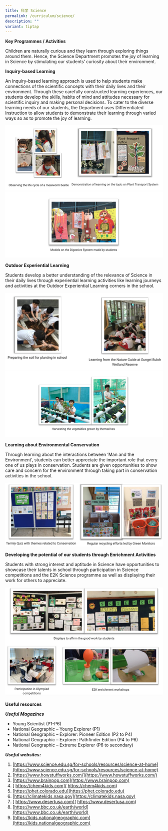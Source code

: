 ```yaml
---
title: 科学 Science
permalink: /curriculum/science/
description: ""
variant: tiptap
---
```

**Key Programmes / Activities**

Children are naturally curious and they learn through exploring things around them. Hence, the Science Department promotes the joy of learning in Science by stimulating our students’ curiosity about their environment.

**Inquiry-based Learning**

An inquiry-based learning approach is used to help students make connections of the scientific concepts with their daily lives and their environment. Through these carefully constructed learning experiences, our students develop the skills, habits of mind and attitudes necessary for scientific inquiry and making personal decisions. To cater to the diverse learning needs of our students, the Department uses Differentiated Instruction to allow students to demonstrate their learning through varied ways so as to promote the joy of learning.

![](/images/IBL%201.png)
![](/images/IBL%202.png)

**Outdoor Experiential Learning**

Students develop a better understanding of the relevance of Science in their daily lives through experiential learning activities like learning journeys and activities at the Outdoor Experiential Learning corners in the school.

![](/images/OEL%201.png)
![](/images/OEL%202.png)

**Learning about Environmental Conservation**

Through learning about the interactions between ‘Man and the Environment’, students can better appreciate the important role that every one of us plays in conservation. Students are given opportunities to show care and concern for the environment through taking part in conservation activities in the school.

![](/images/LEC.png)

**Developing the potential of our students through Enrichment Activities**

Students with strong interest and aptitude in Science have opportunities to showcase their talents in school through participation in Science competitions and the E2K Science programme as well as displaying their work for others to appreciate.

![](/images/developing%20the%20potential.png)

**Useful resources**

***Useful Magazines***
* Young Scientist (P1-P6)
* National Geographic – Young Explorer (P1)
* National Geographic – Explorer: Pioneer Edition (P2 to P4)
* National Geographic – Explorer: Pathfinder Edition (P4 to P6)
* National Geographic – Extreme Explorer (P6 to secondary)

***Useful websites:***
1. [https://www.science.edu.sg/for-schools/resources/science-at-home](https://www.science.edu.sg/for-schools/resources/science-at-home)
2. [https://www.howstuffworks.com/](https://www.howstuffworks.com/)
3. [https://www.brainpop.com](https://www.brainpop.com)
4. [ https://chem4kids.com]( https://chem4kids.com)
5. [https://phet.colorado.edu](https://phet.colorado.edu)
6. [https://climatekids.nasa.gov](https://climatekids.nasa.gov)
7. [ https://www.desertusa.com]( https://www.desertusa.com)
8. [https://www.bbc.co.uk/earth/world](https://www.bbc.co.uk/earth/world)
9. [https://kids.nationalgeographic.com](https://kids.nationalgeographic.com)